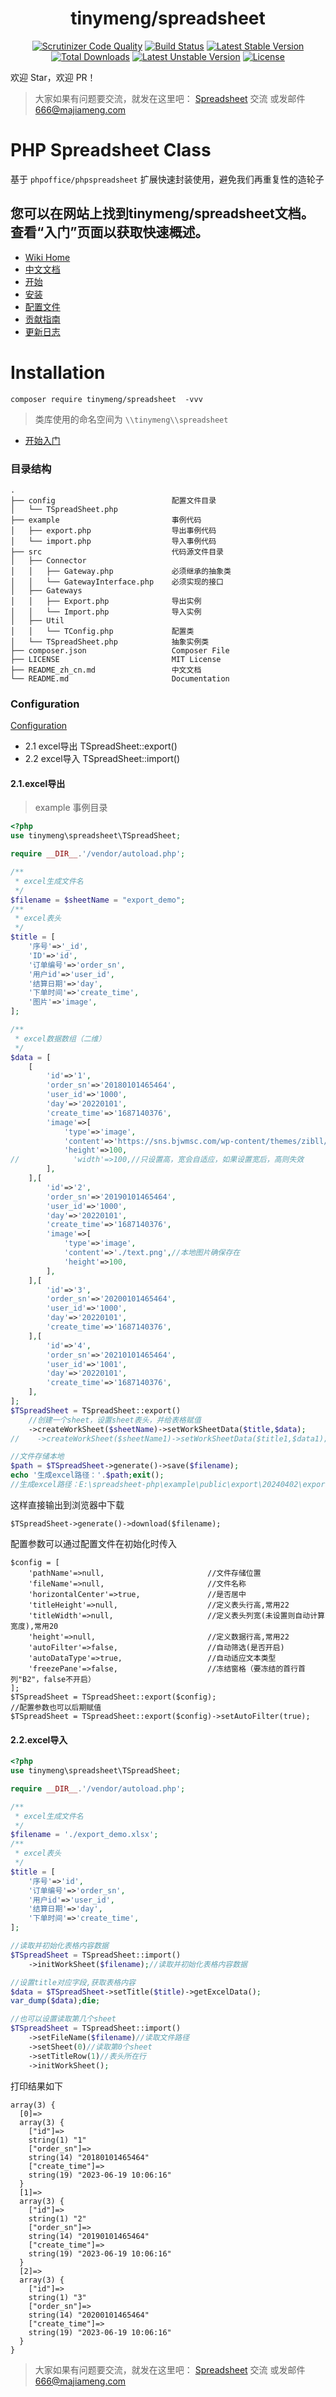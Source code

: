 <h1 align="center">tinymeng/spreadsheet</h1>
<p align="center">
<a href="https://scrutinizer-ci.com/g/majiameng/spreadsheet-php/?branch=master"><img src="https://scrutinizer-ci.com/g/majiameng/spreadsheet-php/badges/quality-score.png?b=master" alt="Scrutinizer Code Quality"></a>
<a href="https://scrutinizer-ci.com/g/majiameng/spreadsheet-php/build-status/master"><img src="https://scrutinizer-ci.com/g/majiameng/spreadsheet-php/badges/build.png?b=master" alt="Build Status"></a>
<a href="https://packagist.org/packages/tinymeng/oauspreadsheetth"><img src="https://poser.pugx.org/tinymeng/spreadsheet/v/stable" alt="Latest Stable Version"></a>
<a href="https://github.com/majiameng/spreadsheet-php/tags"><img src="https://poser.pugx.org/tinymeng/spreadsheet/downloads" alt="Total Downloads"></a>
<a href="https://packagist.org/packages/tinymeng/spreadsheet"><img src="https://poser.pugx.org/tinymeng/spreadsheet/v/unstable" alt="Latest Unstable Version"></a>
<a href="https://github.com/majiameng/spreadsheet-php/blob/master/LICENSE"><img src="https://poser.pugx.org/tinymeng/spreadsheet/license" alt="License"></a>
</p>


欢迎 Star，欢迎 PR！

> 大家如果有问题要交流，就发在这里吧： [Spreadsheet](https://github.com/majiameng/spreadsheet-php/issues/1) 交流 或发邮件 666@majiameng.com


# PHP Spreadsheet Class
基于 `phpoffice/phpspreadsheet` 扩展快速封装使用，避免我们再重复性的造轮子

## 您可以在网站上找到tinymeng/spreadsheet文档。查看“入门”页面以获取快速概述。

* [Wiki Home](https://github.com/majiameng/spreadsheet-php/wiki)
* [中文文档](https://github.com/majiameng/spreadsheet-php/wiki/zh-cn-Home)
* [开始](https://github.com/majiameng/spreadsheet-php/wiki/zh-cn-Getting-Started)
* [安装](https://github.com/majiameng/spreadsheet-php/wiki/zh-cn-Installation)
* [配置文件](https://github.com/majiameng/spreadsheet-php/wiki/zh-cn-Configuration)
* [贡献指南](https://github.com/majiameng/spreadsheet-php/wiki/zh-cn-Contributing-Guide)
* [更新日志](https://github.com/majiameng/spreadsheet-php/wiki/zh-cn-Update-log)

# Installation

```
composer require tinymeng/spreadsheet  -vvv
```

> 类库使用的命名空间为 `\\tinymeng\\spreadsheet`

* [开始入门](https://github.com/majiameng/spreadsheet-php/wiki/zh-cn-Getting-Started)

### 目录结构

```
.
├── config                          配置文件目录
│   └── TSpreadSheet.php            
├── example                         事例代码
│   ├── export.php                  导出事例代码
│   └── import.php                  导入事例代码
├── src                             代码源文件目录
│   ├── Connector
│   │   ├── Gateway.php             必须继承的抽象类
│   │   └── GatewayInterface.php    必须实现的接口
│   ├── Gateways
│   │   ├── Export.php              导出实例
│   │   └── Import.php              导入实例
│   ├── Util
│   │   └── TConfig.php             配置类
│   └── TSpreadSheet.php            抽象实例类
├── composer.json                   Composer File
├── LICENSE                         MIT License
├── README_zh_cn.md                 中文文档
└── README.md                       Documentation
```


### Configuration
[Configuration](https://github.com/majiameng/spreadsheet-php/wiki/zh-cn-Configuration)


* 2.1 excel导出 TSpreadSheet::export()
* 2.2 excel导入 TSpreadSheet::import()

#### 2.1.excel导出

> example 事例目录


```php
<?php
use tinymeng\spreadsheet\TSpreadSheet;

require __DIR__.'/vendor/autoload.php';

/**
 * excel生成文件名
 */
$filename = $sheetName = "export_demo";
/**
 * excel表头
 */
$title = [
    '序号'=>'_id',
    'ID'=>'id',
    '订单编号'=>'order_sn',
    '用户id'=>'user_id',
    '结算日期'=>'day',
    '下单时间'=>'create_time',
    '图片'=>'image',
];

/**
 * excel数据数组（二维）
 */
$data = [
    [
        'id'=>'1',
        'order_sn'=>'20180101465464',
        'user_id'=>'1000',
        'day'=>'20220101',
        'create_time'=>'1687140376',
        'image'=>[
            'type'=>'image',
            'content'=>'https://sns.bjwmsc.com/wp-content/themes/zibll/img/logo.png',//网络图片确保存在
            'height'=>100,
//            'width'=>100,//只设置高，宽会自适应，如果设置宽后，高则失效
        ],
    ],[
        'id'=>'2',
        'order_sn'=>'20190101465464',
        'user_id'=>'1000',
        'day'=>'20220101',
        'create_time'=>'1687140376',
        'image'=>[
            'type'=>'image',
            'content'=>'./text.png',//本地图片确保存在
            'height'=>100,
        ],
    ],[
        'id'=>'3',
        'order_sn'=>'20200101465464',
        'user_id'=>'1000',
        'day'=>'20220101',
        'create_time'=>'1687140376',
    ],[
        'id'=>'4',
        'order_sn'=>'20210101465464',
        'user_id'=>'1001',
        'day'=>'20220101',
        'create_time'=>'1687140376',
    ],
];
$TSpreadSheet = TSpreadSheet::export()
    //创建一个sheet，设置sheet表头，并给表格赋值
    ->createWorkSheet($sheetName)->setWorkSheetData($title,$data);
//    ->createWorkSheet($sheetName1)->setWorkSheetData($title1,$data1);//如果多个sheet可多次创建

//文件存储本地
$path = $TSpreadSheet->generate()->save($filename);
echo '生成excel路径：'.$path;exit();
//生成excel路径：E:\spreadsheet-php\example\public\export\20240402\export_demo_2024-04-02_351.xlsx
```
这样直接输出到浏览器中下载
```
$TSpreadSheet->generate()->download($filename);
```
配置参数可以通过配置文件在初始化时传入
```
$config = [
    'pathName'=>null,                       //文件存储位置
    'fileName'=>null,                       //文件名称
    'horizontalCenter'=>true,               //是否居中
    'titleHeight'=>null,                    //定义表头行高,常用22
    'titleWidth'=>null,                     //定义表头列宽(未设置则自动计算宽度),常用20
    'height'=>null,                         //定义数据行高,常用22
    'autoFilter'=>false,                    //自动筛选(是否开启)
    'autoDataType'=>true,                   //自动适应文本类型
    'freezePane'=>false,                    //冻结窗格（要冻结的首行首列"B2"，false不开启）
];
$TSpreadSheet = TSpreadSheet::export($config);
//配置参数也可以后期赋值
$TSpreadSheet = TSpreadSheet::export($config)->setAutoFilter(true);
```

#### 2.2.excel导入

```php
<?php
use tinymeng\spreadsheet\TSpreadSheet;

require __DIR__.'/vendor/autoload.php';

/**
 * excel生成文件名
 */
$filename = './export_demo.xlsx';
/**
 * excel表头
 */
$title = [
    '序号'=>'id',
    '订单编号'=>'order_sn',
    '用户id'=>'user_id',
    '结算日期'=>'day',
    '下单时间'=>'create_time',
];

//读取并初始化表格内容数据
$TSpreadSheet = TSpreadSheet::import()
    ->initWorkSheet($filename);//读取并初始化表格内容数据

//设置title对应字段,获取表格内容
$data = $TSpreadSheet->setTitle($title)->getExcelData();
var_dump($data);die;

//也可以设置读取第几个sheet
$TSpreadSheet = TSpreadSheet::import()
    ->setFileName($filename)//读取文件路径
    ->setSheet(0)//读取第0个sheet
    ->setTitleRow(1)//表头所在行
    ->initWorkSheet();

```
打印结果如下
```
array(3) {
  [0]=>
  array(3) {
    ["id"]=>
    string(1) "1"
    ["order_sn"]=>
    string(14) "20180101465464"
    ["create_time"]=>
    string(19) "2023-06-19 10:06:16"
  }
  [1]=>
  array(3) {
    ["id"]=>
    string(1) "2"
    ["order_sn"]=>
    string(14) "20190101465464"
    ["create_time"]=>
    string(19) "2023-06-19 10:06:16"
  }
  [2]=>
  array(3) {
    ["id"]=>
    string(1) "3"
    ["order_sn"]=>
    string(14) "20200101465464"
    ["create_time"]=>
    string(19) "2023-06-19 10:06:16"
  }
}
```

> 大家如果有问题要交流，就发在这里吧： [Spreadsheet](https://github.com/majiameng/spreadsheet-php/issues/1) 交流 或发邮件 666@majiameng.com
